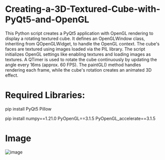 # Creating-a-3D-Textured-Cube-with-PyQt5-and-OpenGL
This Python script creates a PyQt5 application with OpenGL rendering to display a rotating textured cube. It defines an OpenGLWindow class, inheriting from QOpenGLWidget, to handle the OpenGL context. The cube's faces are textured using images loaded via the PIL library. The script initializes OpenGL settings like enabling textures and loading images as textures. A QTimer is used to rotate the cube continuously by updating the angle every 16ms (approx. 60 FPS). The paintGL() method handles rendering each frame, while the cube's rotation creates an animated 3D effect.

# Required Libraries:
pip install PyQt5 Pillow

pip install numpy==1.21.0 PyOpenGL==3.1.5 PyOpenGL_accelerate==3.1.5

# Image
![image](https://github.com/user-attachments/assets/4dc1037a-6cd1-4ff2-8884-f32fe08a45f0)

